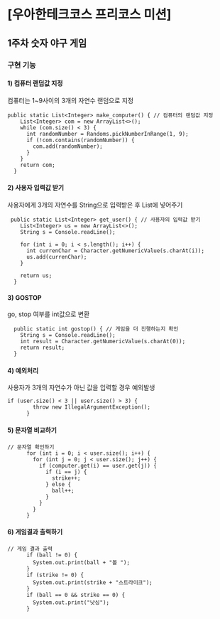 # [우아한테크코스 프리코스 미션]
## 1주차 숫자 야구 게임
### 구현 기능
#### 1) 컴퓨터 랜덤값 지정
컴퓨터는 1~9사이의 3개의 자연수 랜덤으로 지정
```
public static List<Integer> make_computer() { // 컴퓨터의 랜덤값 지정
    List<Integer> com = new ArrayList<>();
    while (com.size() < 3) {
      int randomNumber = Randoms.pickNumberInRange(1, 9);
      if (!com.contains(randomNumber)) {
        com.add(randomNumber);
      }
    }
    return com;
  }
```

#### 2) 사용자 입력값 받기
사용자에게 3개의 자연수를 String으로 입력받은 후 List에 넣어주기
```
 public static List<Integer> get_user() { // 사용자의 입력값 받기
    List<Integer> us = new ArrayList<>();
    String s = Console.readLine();

    for (int i = 0; i < s.length(); i++) {
      int currenChar = Character.getNumericValue(s.charAt(i));
      us.add(currenChar);
    }

    return us;
  }
```

#### 3) GOSTOP
go, stop 여부를 int값으로 변환
```
  public static int gostop() { // 게임을 더 진행하는지 확인
    String s = Console.readLine();
    int result = Character.getNumericValue(s.charAt(0));
    return result;
  }
```

#### 4) 예외처리
사용자가 3개의 자연수가 아닌 값을 입력할 경우 예외발생
```
if (user.size() < 3 || user.size() > 3) {
        throw new IllegalArgumentException();
      }
```

#### 5) 문자열 비교하기
```
// 문자열 확인하기
      for (int i = 0; i < user.size(); i++) {
        for (int j = 0; j < user.size(); j++) {
          if (computer.get(i) == user.get(j)) {
            if (i == j) {
              strike++;
            } else {
              ball++;
            }
          }
        }
      }
```

#### 6) 게임결과 출력하기
```
// 게임 결과 출력
      if (ball != 0) {
        System.out.print(ball + "볼 ");
      }
      if (strike != 0) {
        System.out.print(strike + "스트라이크");
      }
      if (ball == 0 && strike == 0) {
        System.out.print("낫싱");
      }
```
